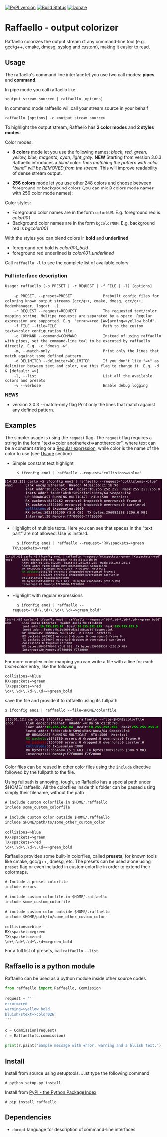 [![PyPI version](https://badge.fury.io/py/raffaello.svg)](https://badge.fury.io/py/raffaello)
[![Build Status](https://travis-ci.org/clobrano/raffaello.svg?branch=master)](https://travis-ci.org/clobrano/raffaello)
[![Donate](https://img.shields.io/badge/Donate-PayPal-green.svg)](https://www.paypal.me/clobrano/5)

Raffaello - output colorizer
============================

Raffaello colorizes the output stream of any command-line tool (e.g. gcc/g++, cmake, dmesg, syslog and custom), making it easier to read.

## Usage

The raffaello's command line interface let you use two call modes: **pipes** and **command**.

In pipe mode you call raffaello like:

    <output stream source> | raffaello [options]

In command mode raffaello will call your stream source in your behalf

    raffaello [options] -c <output stream source>


To highlight the output stream, Raffaello has **2 color modes** and **2 styles modes**:

Color modes:

- **8 colors** mode let you use the following names: *black, red, green, yellow, blue, magenta, cyan, light_gray*. **NEW** Starting from version 3.0.3 Raffaello introduces a *blind* color: *lines matching the pattern with color "blind" will be REMOVED from the stream*. This will improve readability of dense stream output.

- **256 colors** mode let you use other 248 colors and choose between foreground or background colors (you can mix 8 colors mode names with 256 color mode names):

Color styles:

- Foreground color names are in the form `colorNUM`. E.g. foreground red is *color001*
- Background color names are in the form `bgcolorNUM`. E.g. background red is *bgcolor001*

With the styles you can blend colors in **bold** and **underlined**

- foreground red bold is *color001_bold*
- foreground red underlined is *color001_underlined*

Call `raffaello -l` to see the complete list of available colors.


### Full interface description

```
Usage: raffaello (-p PRESET | -r REQUEST | -f FILE | -l) [options]

    -p PRESET, --preset=PRESET              Prebuilt config files for coloring known output streams (gcc/g++, cmake, dmesg, gcc/g++, ModemManager, logcat...)
    -r REQUEST --request=REQUEST            The requested text/color mapping string. Multipe requests are separated by a space. Regular expression are supported. E.g. "error=>red [Ww]arning=>yellow_bold".
    -f FILE --file=FILE                     Path to the custom text=>color configuration file.
    -c COMMAND --command=COMMAND            Instead of using raffaello with pipes, set the command-line tool to be executed by raffaello directly. E.g. -c "dmesg -w".
    -m, --match-only                        Print only the lines that match against some defined pattern.
    -d DELIMITER --delimiter=DELIMITER      If you don't like "=>" as delimiter between text and color, use this flag to change it. E.g. -d & [default: =>]
    -l, --list                              List all the available colors and presets
    -v --verbose                            Enable debug logging
```

**NEWS**
- version 3.0.3 --match-only flag Print only the lines that match against any defined pattern.

## Examples

The simpler usage is using the `request` flag. The `request` flag requires a string in the form "text=>color anothertext=>anothercolor", where text can be a constant string or a [Regular expression](https://docs.python.org/2/library/re.html), while color is the name of the color to use (see [Usage](#Usage) section)

* Simple constant text highlight

        $ ifconfig eno1 | raffaello --request="collisions=>blue"

![example001](./examples/raffaello001.png)

* Highlight of multiple texts. Here you can see that spaces in the "text part" are not allowed. Use \s instead.

        $ ifconfig eno1 | raffaello --request="RX\spackets=>green TX\spackets=>red"

![example002](./examples/raffaello002.png)

* Highlight with regular expressions

        $ ifconfig eno1 | raffaello --request="\d+\.\d+\.\d+\.\d+=>green_bold"

![example003](./examples/raffaello003.png)


For more complex color mapping you can write a file with a line for each *text=>color* entry, like the following

    collisions=>blue
    RX\spackets=>green
    TX\spackets=>red
    \d+\.\d+\.\d+\.\d+=>green_bold

save the file and provide it to raffaello using its fullpath

    $ ifconfig eno1 | raffaello --file=$HOME/colorfile

![example004](./examples/raffaello004.png)

Color files can be reused in other color files using the `include` directive followed by the fullpath to the file.

Using fullpath is annoying, tough, so Raffaello has a special path under $HOME/.raffaello. All the colorfiles inside this folder can be passed using simply their filename, without the path.

    # include custom colorfile in $HOME/.raffaello
    include some_custom_colorfile
    
    # include custom color outside $HOME/.raffaello
    include $HOME/path/to/some_other_custom_color

    collisions=>blue
    RX\spackets=>green
    TX\spackets=>red
    \d+\.\d+\.\d+\.\d+=>green_bold


Raffaello provides some built-in colorfiles, called **presets**, for known tools like cmake, gcc/g++, dmesg, etc.
The presets can be used alone using `--preset` flag or even included in custom colorfile in order to extend their colormaps.

    # Include a preset colorfile
    include errors
    
    # include custom colorfile in $HOME/.raffaello
    include some_custom_colorfile
    
    # include custom color outside $HOME/.raffaello
    include $HOME/path/to/some_other_custom_color

    collisions=>blue
    RX\spackets=>green
    TX\spackets=>red
    \d+\.\d+\.\d+\.\d+=>green_bold

For a full list of presets, call `raffaello --list`.


## Raffaello is a python module

Raffaello can be used as a python module inside other source codes

```python
from raffaello import Raffaello, Commission

request = '''
error=>red
warning=>yellow_bold
bluish\stext=>color026
'''

c = Commission(request)
r = Raffaello(c.commission)

print(r.paint('Sample message with error, warning and a bluish text.'))
```

## Install

Install from source using setuptools. Just type the following command

    # python setup.py install

Install from [PyPI - the Python Package Index](https://pypi.python.org/pypi)

    # pip install raffaello


## Dependencies

* `docopt` language for description of command-line interfaces
